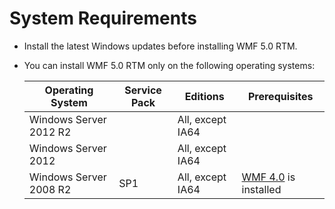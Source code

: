 # System Requirements

- Install the latest Windows updates before installing WMF 5.0 RTM.
- You can install WMF 5.0 RTM only on the following operating systems:

    | Operating System	     | Service Pack | Editions         | Prerequisites        | 
    |------------------------|--------------|------------------|----------------------|
    | Windows Server 2012 R2 |  			| All, except IA64 |                      |
    | Windows Server 2012	 | 				| All, except IA64 |                      |
    | Windows Server 2008 R2 | SP1			| All, except IA64 | [WMF 4.0](http://www.microsoft.com/en-us/download/details.aspx?id=40855) is installed |
